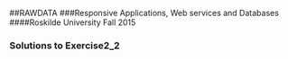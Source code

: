 ##RAWDATA 
###Responsive Applications, Web services and Databases
####Roskilde University Fall 2015

### Solutions to Exercise2_2

